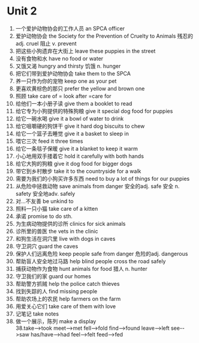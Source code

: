 # Unit 2
1.	一个爱护动物协会的工作人员 an SPCA officer
2.	爱护动物协会               the Society for the Prevention of Cruelty to Animals
残忍的adj.                 cruel
阻止 v.                    prevent
3.	把这些小狗遗弃在大街上     leave these puppies in the street
4.	没有食物和水               have no food or water
5.	又饿又渴                   hungry and thirsty
    饥饿 n.                    hunger
6.	把它们带到爱护动物协会     take them to the SPCA
7.	养一只作为你的宠物         keep one as your pet
8.  更喜欢黄棕色的那只         prefer the yellow and brown one
9.  照顾                       take care of = look after =care for
10.	给他们一本小册子读         give them a booklet to read 
11.	给它专为小狗提供的特殊狗粮 give it special dog food for puppies
12.	给它一碗水喝               give it a bowl of water to drink
13.	给它咀嚼硬的狗饼干         give it hard dog biscuits to chew
14.	给它一个篮子去睡觉         give it a basket to sleep in 
15.	喂它三次                   feed it three times
16.	给它一条毯子保暖           give it a blanket to keep it warm
17.	小心地用双手搂着它         hold it carefully with both hands
18. 给它大狗的狗粮             give it dog food for bigger dogs
18.	带它到乡村散步             take it to the countryside for a walk
19.	需要为我们的小狗买许多东西 need to buy a lot of things for our puppies
20.	从危险中拯救动物           save animals from danger
安全的adj.                 safe
安全 n.                    safety
安全地adv.                 safely
21.	对…不友善                 be unkind to
22.	照料一只小猫               take care of a kitten
23.	承诺                       promise to do sth.
24.	为生病动物提供的诊所       clinics for sick animals
25.	诊所里的兽医               the vets in the clinic
26.	和狗生活在洞穴里           live with dogs in caves
27.	守卫洞穴                   guard the caves
28.	保护人们远离危险           keep people safe from danger
    危险的adj.                 dangerous 
29.	帮助盲人安全地过马路       help blind people cross the road safely
30.	捕获动物作为食物           hunt animals for food
    猎人 n.                    hunter
31.	守卫我们的家               guard our homes
32.	帮助警方抓贼               help the police catch thieves
33.	找到失踪的人               find missing people
34.	帮助农场上的农民           help farmers on the farm
35. 用爱关心它们               take care of them with love
36. 记笔记                     take notes
37. 做一个展示，陈列           make a display            
38.take-->took
meet-->met
fell-->fold
find-->found
leave-->left
see-->saw
has/have-->had
feel-->felt
feed-->fed
 

